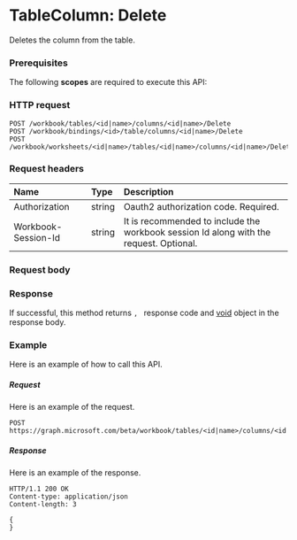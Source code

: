 # TableColumn: Delete

Deletes the column from the table.
### Prerequisites
The following **scopes** are required to execute this API: 
### HTTP request
<!-- { "blockType": "ignored" } -->
```http
POST /workbook/tables/<id|name>/columns/<id|name>/Delete
POST /workbook/bindings/<id>/table/columns/<id|name>/Delete
POST /workbook/worksheets/<id|name>/tables/<id|name>/columns/<id|name>/Delete

```
### Request headers
| Name       | Type | Description|
|:---------------|:--------|:----------|
| Authorization  |string | Oauth2 authorization code. Required.| 
| Workbook-Session-Id  |string |It is recommended to include the workbook session Id along with the request. Optional.|

### Request body

### Response
If successful, this method returns `, ` response code and [void](../resources/void.md) object in the response body.

### Example
Here is an example of how to call this API.
##### Request
Here is an example of the request.
<!-- {
  "blockType": "request",
  "name": "tablecolumn_delete"
}-->
```http
POST https://graph.microsoft.com/beta/workbook/tables/<id|name>/columns/<id|name>/Delete
```

##### Response
Here is an example of the response.
<!-- {
  "blockType": "response",
  "truncated": false,
  "@odata.type": "microsoft.graph.void"
} -->
```http
HTTP/1.1 200 OK
Content-type: application/json
Content-length: 3

{
}
```

<!-- uuid: 8fcb5dbc-d5aa-4681-8e31-b001d5168d79
2015-10-25 14:57:30 UTC -->
<!-- {
  "type": "#page.annotation",
  "description": "TableColumn: Delete",
  "keywords": "",
  "section": "documentation",
  "tocPath": ""
}-->